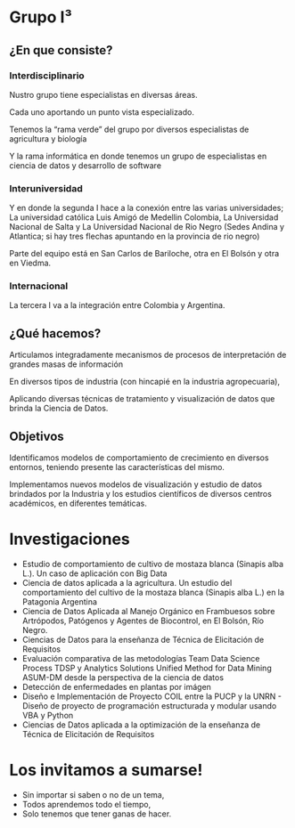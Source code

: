# Grupo I³

## ¿En que consiste?

### Interdisciplinario

Nustro grupo tiene especialistas en diversas áreas.

Cada uno aportando un punto vista especializado.

Tenemos la “rama verde” del grupo por diversos especialistas de agricultura y biología

Y la rama informática en donde tenemos un grupo de especialistas en ciencia de datos y desarrollo de software
### Interuniversidad

Y en donde la segunda I hace a la conexión entre las varias universidades;
La universidad católica Luis Amigó de Medellin Colombia, La Universidad Nacional de Salta y La Universidad Nacional de Rio Negro (Sedes Andina y Atlantica; si hay tres flechas apuntando en la provincia de rio negro)

Parte del equipo está en San Carlos de Bariloche, otra en El Bolsón y otra en Viedma.


### Internacional

La tercera I va a la integración entre Colombia y Argentina.

## ¿Qué hacemos?

Articulamos integradamente mecanismos de procesos de interpretación de grandes masas de información

En diversos tipos de industria (con hincapié en la industria agropecuaria), 

Aplicando diversas técnicas de tratamiento y visualización de datos que brinda la Ciencia de Datos.

## Objetivos

Identificamos modelos de comportamiento de crecimiento en diversos entornos, teniendo presente las características del mismo.

Implementamos nuevos modelos de visualización y estudio de datos brindados por la Industria y los estudios científicos de diversos centros académicos, en diferentes temáticas.

# Investigaciones

* Estudio de comportamiento de cultivo de mostaza blanca (Sinapis alba L.).  Un caso de aplicación con Big Data
* Ciencia de datos aplicada a la agricultura. Un estudio del comportamiento del cultivo de la mostaza blanca (Sinapis alba L.) en la Patagonia Argentina
* Ciencia de Datos Aplicada al Manejo Orgánico en Frambuesos sobre Artrópodos, Patógenos y Agentes de Biocontrol, en El Bolsón, Río Negro.
* Ciencias de Datos para la enseñanza de Técnica de Elicitación de Requisitos
* Evaluación comparativa de las metodologías Team Data Science Process TDSP y Analytics Solutions Unified Method for Data Mining ASUM-DM desde la perspectiva de la ciencia de datos
* Detección de enfermedades en plantas por imágen
* Diseño e Implementación de Proyecto COIL entre la PUCP y la UNRN - Diseño de proyecto de programación estructurada y modular usando VBA y Python
* Ciencias de Datos aplicada a la optimización de la enseñanza de Técnica de Elicitación de Requisitos

# Los invitamos a sumarse!

- Sin importar si saben o no de un tema,
- Todos aprendemos todo el tiempo,
- Solo tenemos que tener ganas de hacer.






